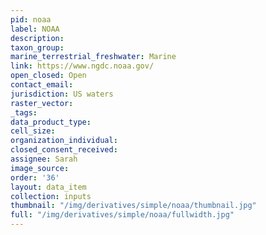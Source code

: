 ```yaml
---
pid: noaa
label: NOAA
description: 
taxon_group: 
marine_terrestrial_freshwater: Marine
link: https://www.ngdc.noaa.gov/
open_closed: Open
contact_email: 
jurisdiction: US waters
raster_vector: 
_tags: 
data_product_type: 
cell_size: 
organization_individual: 
closed_consent_received: 
assignee: Sarah
image_source: 
order: '36'
layout: data_item
collection: inputs
thumbnail: "/img/derivatives/simple/noaa/thumbnail.jpg"
full: "/img/derivatives/simple/noaa/fullwidth.jpg"
---
```


